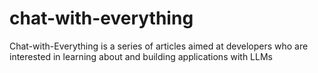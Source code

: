 # chat-with-everything
Chat-with-Everything is a series of articles aimed at developers who are interested in learning about and building applications with LLMs
